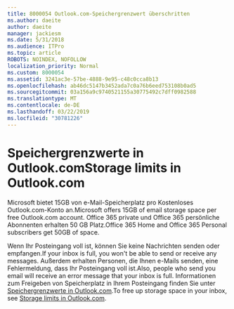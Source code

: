 ```yaml
---
title: 8000054 Outlook.com-Speichergrenzwert überschritten
ms.author: daeite
author: daeite
manager: jackiesm
ms.date: 5/31/2018
ms.audience: ITPro
ms.topic: article
ROBOTS: NOINDEX, NOFOLLOW
localization_priority: Normal
ms.custom: 8000054
ms.assetid: 3241ac3e-57be-4888-9e95-c48c0cca8b13
ms.openlocfilehash: ab46dc5147b3452ada7c0a76b6eed753108b0ad5
ms.sourcegitcommit: 03a156a9c9740521155a30775492c7dff0982588
ms.translationtype: MT
ms.contentlocale: de-DE
ms.lasthandoff: 03/22/2019
ms.locfileid: "30781226"
---
```

# <a name="storage-limits-in-outlookcom"></a><span data-ttu-id="f3c69-102">Speichergrenzwerte in Outlook.com</span><span class="sxs-lookup"><span data-stu-id="f3c69-102">Storage limits in Outlook.com</span></span>

<span data-ttu-id="f3c69-103">Microsoft bietet 15GB von e-Mail-Speicherplatz pro Kostenloses Outlook.com-Konto an.</span><span class="sxs-lookup"><span data-stu-id="f3c69-103">Microsoft offers 15GB of email storage space per free Outlook.com account.</span></span> <span data-ttu-id="f3c69-104">Office 365 private und Office 365 persönliche Abonnenten erhalten 50 GB Platz.</span><span class="sxs-lookup"><span data-stu-id="f3c69-104">Office 365 Home and Office 365 Personal subscribers get 50GB of space.</span></span>
  
<span data-ttu-id="f3c69-105">Wenn Ihr Posteingang voll ist, können Sie keine Nachrichten senden oder empfangen.</span><span class="sxs-lookup"><span data-stu-id="f3c69-105">If your inbox is full, you won't be able to send or receive any messages.</span></span> <span data-ttu-id="f3c69-106">Außerdem erhalten Personen, die Ihnen e-Mails senden, eine Fehlermeldung, dass Ihr Posteingang voll ist.</span><span class="sxs-lookup"><span data-stu-id="f3c69-106">Also, people who send you email will receive an error message that your inbox is full.</span></span> <span data-ttu-id="f3c69-107">Informationen zum Freigeben von Speicherplatz in Ihrem Posteingang finden Sie unter [Speichergrenzwerte in Outlook.com](https://go.microsoft.com/fwlink/p/?linkid=2001900&amp;clcid=0x409).</span><span class="sxs-lookup"><span data-stu-id="f3c69-107">To free up storage space in your inbox, see [Storage limits in Outlook.com](https://go.microsoft.com/fwlink/p/?linkid=2001900&amp;clcid=0x409).</span></span>
  

